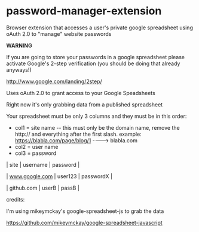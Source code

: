 password-manager-extension
==========================

Browser extension that accesses a user's private google spreadsheet using oAuth 2.0 to "manage" website passwords

**WARNING**

If you are going to store your passwords in a google spreadsheet please activate Google's 2-step verification (you should be doing that already anyways!)

http://www.google.com/landing/2step/

Uses oAuth 2.0 to grant access to your Google Speadsheets

Right now it's only grabbing data from a published spreadsheet

Your spreadsheet must be only 3 columns and they must be in this order:

* col1 = site name -- 
  this must only be the domain name, remove the http:// and everything after the first slash.
  example:  https://blabla.com/page/blog/1 ----> blabla.com
* col2 = user name
* col3 = password

| site | username | password |

| www.google.com | user123 | passwordX |

| github.com | userB | passB |

credits:

I'm using mikeymckay's google-spreadsheet-js to grab the data

https://github.com/mikeymckay/google-spreadsheet-javascript
